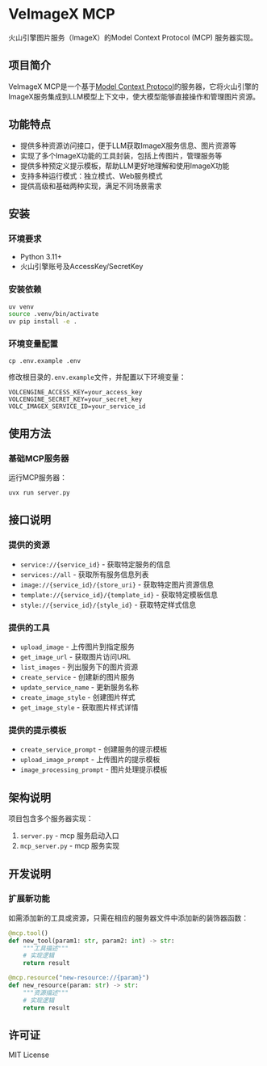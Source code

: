 # VeImageX MCP

火山引擎图片服务（ImageX）的Model Context Protocol (MCP) 服务器实现。

## 项目简介

VeImageX MCP是一个基于[Model Context Protocol](https://github.com/modelcontextprotocol/python-sdk)的服务器，它将火山引擎的ImageX服务集成到LLM模型上下文中，使大模型能够直接操作和管理图片资源。

## 功能特点

- 提供多种资源访问接口，便于LLM获取ImageX服务信息、图片资源等
- 实现了多个ImageX功能的工具封装，包括上传图片，管理服务等
- 提供多种预定义提示模板，帮助LLM更好地理解和使用ImageX功能
- 支持多种运行模式：独立模式、Web服务模式
- 提供高级和基础两种实现，满足不同场景需求

## 安装

### 环境要求

- Python 3.11+
- 火山引擎账号及AccessKey/SecretKey

### 安装依赖

```bash
uv venv
source .venv/bin/activate
uv pip install -e .
```

### 环境变量配置

```
cp .env.example .env 
```

修改根目录的`.env.example`文件，并配置以下环境变量：

```
VOLCENGINE_ACCESS_KEY=your_access_key
VOLCENGINE_SECRET_KEY=your_secret_key
VOLC_IMAGEX_SERVICE_ID=your_service_id
```



## 使用方法

### 基础MCP服务器

运行MCP服务器：

```bash
uvx run server.py
```


## 接口说明

### 提供的资源

- `service://{service_id}` - 获取特定服务的信息
- `services://all` - 获取所有服务信息列表
- `image://{service_id}/{store_uri}` - 获取特定图片资源信息
- `template://{service_id}/{template_id}` - 获取特定模板信息
- `style://{service_id}/{style_id}` - 获取特定样式信息

### 提供的工具

- `upload_image` - 上传图片到指定服务
- `get_image_url` - 获取图片访问URL
- `list_images` - 列出服务下的图片资源
- `create_service` - 创建新的图片服务
- `update_service_name` - 更新服务名称
- `create_image_style` - 创建图片样式
- `get_image_style` - 获取图片样式详情

### 提供的提示模板

- `create_service_prompt` - 创建服务的提示模板
- `upload_image_prompt` - 上传图片的提示模板
- `image_processing_prompt` - 图片处理提示模板

## 架构说明

项目包含多个服务器实现：

1. `server.py` - mcp 服务启动入口
2. `mcp_server.py` - mcp 服务实现

## 开发说明

### 扩展新功能

如需添加新的工具或资源，只需在相应的服务器文件中添加新的装饰器函数：

```python
@mcp.tool()
def new_tool(param1: str, param2: int) -> str:
    """工具描述"""
    # 实现逻辑
    return result

@mcp.resource("new-resource://{param}")
def new_resource(param: str) -> str:
    """资源描述"""
    # 实现逻辑
    return result
```

## 许可证

MIT License
